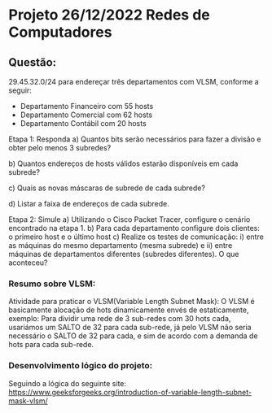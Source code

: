# Projeto 26/12/2022 Redes de Computadores

## Questão:
29.45.32.0/24 para endereçar três departamentos com VLSM, conforme a seguir:

- Departamento Financeiro com 55 hosts
- Departamento Comercial com 62 hosts
- Departamento Contábil com 20 hosts

Etapa 1: Responda
a) Quantos bits serão necessários para fazer a divisão
e obter pelo menos 3 subredes?

b) Quantos endereços de hosts válidos estarão
disponíveis em cada subrede?

c) Quais as novas máscaras de subrede de cada subrede?

d) Listar a faixa de endereços de cada subrede.

Etapa 2: Simule
a) Utilizando o Cisco Packet Tracer, configure o cenário encontrado na etapa 1.
b) Para cada departamento configure dois clientes: o primeiro host e o último host
c) Realize os testes de comunicação: i) entre as máquinas do mesmo departamento (mesma subrede) e ii) entre máquinas de departamentos diferentes (subredes diferentes). O que aconteceu?

### Resumo sobre VLSM:

Atividade para praticar o VLSM(Variable Length Subnet Mask):
    O VLSM é basicamente alocação de hots dinamicamente envés de estaticamente, exemplo:
Para dividir uma rede de 3 sub-redes com 30 hots cada, usariámos um SALTO de 32 para cada sub-rede, já pelo VLSM não seria necessário o SALTO de 32 para cada, e sim de acordo com a demanda de hots para cada sub-rede.

### Desenvolvimento lógico do projeto:
Seguindo a lógica do seguinte site:
https://www.geeksforgeeks.org/introduction-of-variable-length-subnet-mask-vlsm/
